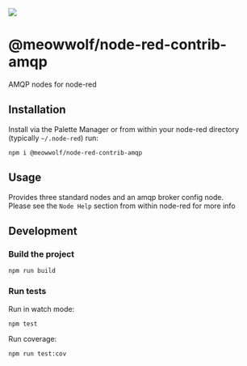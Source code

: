 ![](https://github.com/MeowWolf/node-red-contrib-amqp/workflows/Lint,%20Build,%20Test/badge.svg?branch=master)

# @meowwolf/node-red-contrib-amqp

AMQP nodes for node-red

## Installation

Install via the Palette Manager or from within your node-red directory (typically `~/.node-red`) run:

```
npm i @meowwolf/node-red-contrib-amqp
```

## Usage

Provides three standard nodes and an amqp broker config node.  
Please see the `Node Help` section from within node-red for more info

## Development

### Build the project

```
npm run build
```

### Run tests

Run in watch mode:

```
npm test
```

Run coverage:

```
npm run test:cov
```

